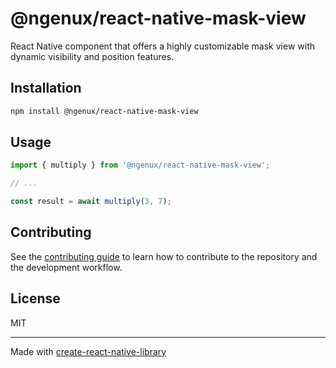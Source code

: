 # @ngenux/react-native-mask-view

React Native component that offers a highly customizable mask view with dynamic visibility and position features.

## Installation

```sh
npm install @ngenux/react-native-mask-view
```

## Usage

```js
import { multiply } from '@ngenux/react-native-mask-view';

// ...

const result = await multiply(3, 7);
```

## Contributing

See the [contributing guide](CONTRIBUTING.md) to learn how to contribute to the repository and the development workflow.

## License

MIT

---

Made with [create-react-native-library](https://github.com/callstack/react-native-builder-bob)

